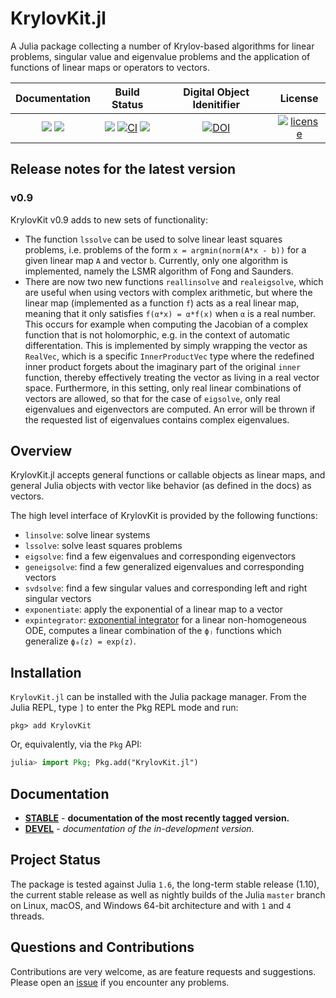 # KrylovKit.jl

A Julia package collecting a number of Krylov-based algorithms for linear problems, singular
value and eigenvalue problems and the application of functions of linear maps or operators
to vectors.

| **Documentation** | **Build Status** | **Digital Object Idenitifier** | **License** |
|:-----------------:|:----------------:|:---------------:|:-----------:|
| [![][docs-stable-img]][docs-stable-url] [![][docs-dev-img]][docs-dev-url] | [![][aqua-img]][aqua-url] [![CI][github-img]][github-url] [![][codecov-img]][codecov-url] | [![DOI][doi-img]][doi-url] | [![license][license-img]][license-url] |

[docs-dev-img]: https://img.shields.io/badge/docs-dev-blue.svg
[docs-dev-url]: https://jutho.github.io/KrylovKit.jl/latest

[docs-stable-img]: https://img.shields.io/badge/docs-stable-blue.svg
[docs-stable-url]: https://jutho.github.io/KrylovKit.jl/stable

[github-img]: https://github.com/Jutho/KrylovKit.jl/workflows/CI/badge.svg
[github-url]: https://github.com/Jutho/KrylovKit.jl/actions?query=workflow%3ACI

[aqua-img]: https://raw.githubusercontent.com/JuliaTesting/Aqua.jl/master/badge.svg
[aqua-url]: https://github.com/JuliaTesting/Aqua.jl

[codecov-img]: https://codecov.io/gh/Jutho/KrylovKit.jl/branch/master/graph/badge.svg
[codecov-url]: https://codecov.io/gh/Jutho/KrylovKit.jl

[license-img]: http://img.shields.io/badge/license-MIT-brightgreen.svg?style=flat
[license-url]: LICENSE.md

[doi-img]: https://zenodo.org/badge/DOI/10.5281/zenodo.10622234.svg
[doi-url]: https://doi.org/10.5281/zenodo.10622234

## Release notes for the latest version

### v0.9
KrylovKit v0.9 adds to new sets of functionality:
* The function `lssolve` can be used to solve linear least squares problems, i.e. problems of the form `x = argmin(norm(A*x - b))` 
  for a given linear map `A` and vector `b`. Currently, only one algorithm is implemented, namely the LSMR algorithm
  of Fong and Saunders.
* There are now two new functions `reallinsolve` and `realeigsolve`, which are useful when using vectors with complex arithmetic,
  but where the linear map (implemented as a function `f`) acts as a real linear map, meaning that it only satisfies
  `f(α*x) = α*f(x)` when `α` is a real number. This occurs for example when computing the Jacobian of a complex function that is
  not holomorphic, e.g. in the context of automatic differentation. This is implemented by simply wrapping the vector as `RealVec`,
  which is a specific `InnerProductVec` type where the redefined inner product forgets about the imaginary part of the original
  `inner` function, thereby effectively treating the vector as living in a real vector space. Furthermore, in this setting, only
  real linear combinations of vectors are allowed, so that for the case of `eigsolve`, only real eigenvalues and eigenvectors are
  computed. An error will be thrown if the requested list of eigenvalues contains complex eigenvalues. 

## Overview
KrylovKit.jl accepts general functions or callable objects as linear maps, and general Julia
objects with vector like behavior (as defined in the docs) as vectors.

The high level interface of KrylovKit is provided by the following functions:
*   `linsolve`: solve linear systems
*   `lssolve`: solve least squares problems
*   `eigsolve`: find a few eigenvalues and corresponding eigenvectors
*   `geneigsolve`: find a few generalized eigenvalues and corresponding vectors
*   `svdsolve`: find a few singular values and corresponding left and right singular vectors
*   `exponentiate`: apply the exponential of a linear map to a vector
*   `expintegrator`: [exponential integrator](https://en.wikipedia.org/wiki/Exponential_integrator)
    for a linear non-homogeneous ODE, computes a linear combination of the `ϕⱼ` functions which generalize `ϕ₀(z) = exp(z)`.

## Installation
`KrylovKit.jl` can be installed with the Julia package manager.
From the Julia REPL, type `]` to enter the Pkg REPL mode and run:
```
pkg> add KrylovKit
```

Or, equivalently, via the `Pkg` API:
```julia
julia> import Pkg; Pkg.add("KrylovKit.jl")
```

## Documentation

-   [**STABLE**][docs-stable-url] - **documentation of the most recently tagged version.**
-   [**DEVEL**][docs-dev-url] - *documentation of the in-development version.*

## Project Status

The package is tested against Julia `1.6`, the long-term stable release (1.10), the current stable release as well
as nightly builds of the Julia `master` branch on Linux, macOS, and Windows 64-bit architecture and with `1` and `4` threads.

## Questions and Contributions

Contributions are very welcome, as are feature requests and suggestions. Please open an [issue][issues-url] if you encounter any problems.

[issues-url]: https://github.com/Jutho/KrylovKit.jl/issues

